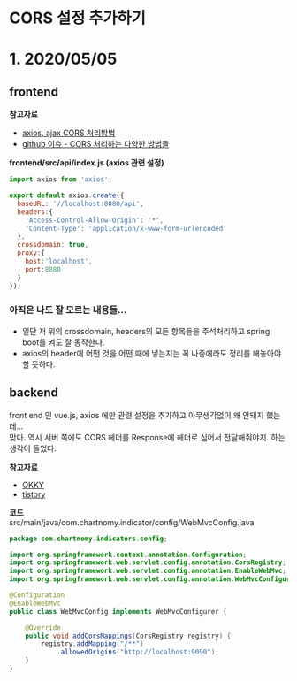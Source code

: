# CORS 설정 추가하기
# 1. 2020/05/05
## frontend
**참고자료**  
- [axios, ajax CORS 처리방법](https://idlecomputer.tistory.com/170)
- [github 이슈 - CORS 처리하는 다양한 방법들](https://github.com/axios/axios/issues/853)

**frontend/src/api/index.js (axios 관련 설정)**
```javascript
import axios from 'axios';

export default axios.create({
  baseURL: '//localhost:8080/api',
  headers:{
    'Access-Control-Allow-Origin': '*',
    'Content-Type': 'application/x-www-form-urlencoded'
  },
  crossdomain: true,
  proxy:{
    host:'localhost',
    port:8080
  }
});
```
### 아직은 나도 잘 모르는 내용들...
- 일단 저 위의 crossdomain, headers의 모든 항목들을 주석처리하고 spring boot를 켜도 잘 동작한다. 
- axios의 header에 어떤 것을 어떤 때에 넣는지는 꼭 나중에라도 정리를 해놓아야 할 듯하다.
 

## backend
front end 인 vue.js, axios 에만 관련 설정을 추가하고 아무생각없이 왜 안돼지 했는데...  
맞다. 역시 서버 쪽에도 CORS 헤더를 Response에 헤더로 심어서 전달해줘야지. 하는 생각이 들었다.  

**참고자료**
- [OKKY](https://okky.kr/article/554182)
- [tistory](https://osc131.tistory.com/118)

**코드**  
src/main/java/com.chartnomy.indicator/config/WebMvcConfig.java
```java
package com.chartnomy.indicators.config;

import org.springframework.context.annotation.Configuration;
import org.springframework.web.servlet.config.annotation.CorsRegistry;
import org.springframework.web.servlet.config.annotation.EnableWebMvc;
import org.springframework.web.servlet.config.annotation.WebMvcConfigurer;

@Configuration
@EnableWebMvc
public class WebMvcConfig implements WebMvcConfigurer {

	@Override
	public void addCorsMappings(CorsRegistry registry) {
		registry.addMapping("/**")
			.allowedOrigins("http://localhost:9090");
	}
}
```